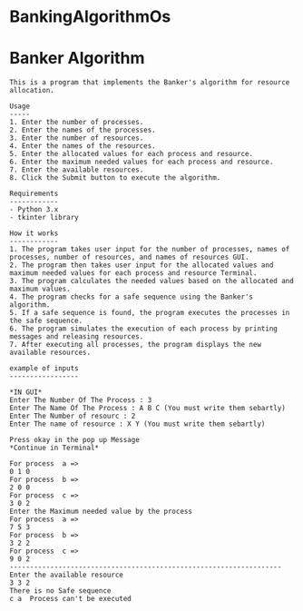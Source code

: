 # BankingAlgorithmOs

 Banker Algorithm
==================

    This is a program that implements the Banker's algorithm for resource allocation.

    Usage
    -----
    1. Enter the number of processes.
    2. Enter the names of the processes.
    3. Enter the number of resources.
    4. Enter the names of the resources.
    5. Enter the allocated values for each process and resource.
    6. Enter the maximum needed values for each process and resource.
    7. Enter the available resources.
    8. Click the Submit button to execute the algorithm.

    Requirements
    ------------
    - Python 3.x
    - tkinter library

    How it works
    ------------
    1. The program takes user input for the number of processes, names of processes, number of resources, and names of resources GUI.
    2. The program then takes user input for the allocated values and maximum needed values for each process and resource Terminal.
    3. The program calculates the needed values based on the allocated and maximum values.
    4. The program checks for a safe sequence using the Banker's algorithm.
    5. If a safe sequence is found, the program executes the processes in the safe sequence.
    6. The program simulates the execution of each process by printing messages and releasing resources.
    7. After executing all processes, the program displays the new available resources.
    
    example of inputs
    -----------------
    
    *IN GUI*
    Enter The Number Of The Process : 3
    Enter The Name Of The Process : A B C (You must write them sebartly)
    Enter The Number of resourc : 2
    Enter The name of resource : X Y (You must write them sebartly)
    
    Press okay in the pop up Message
    *Continue in Terminal*
    
    For process  a =>
    0 1 0
    For process  b =>
    2 0 0
    For process  c =>
    3 0 2
    Enter the Maximum needed value by the process
    For process  a =>
    7 5 3
    For process  b =>
    3 2 2
    For process  c =>
    9 0 2
    -------------------------------------------------------------------
    Enter the available resource
    3 3 2
    There is no Safe sequence  
    c a  Process can't be executed
